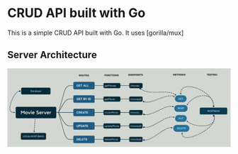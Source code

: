 CRUD API built with Go
======================

This is a simple CRUD API built with Go. It uses [gorilla/mux]

## Server Architecture 
![](./img/server_arch.png)
